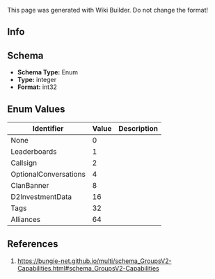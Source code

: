 <span class="wiki-builder">This page was generated with Wiki Builder. Do not change the format!</span>

## Info

## Schema
* **Schema Type:** Enum
* **Type:** integer
* **Format:** int32

## Enum Values
Identifier | Value | Description
---------- | ----- | -----------
None | 0 | 
Leaderboards | 1 | 
Callsign | 2 | 
OptionalConversations | 4 | 
ClanBanner | 8 | 
D2InvestmentData | 16 | 
Tags | 32 | 
Alliances | 64 | 

## References
1. https://bungie-net.github.io/multi/schema_GroupsV2-Capabilities.html#schema_GroupsV2-Capabilities
